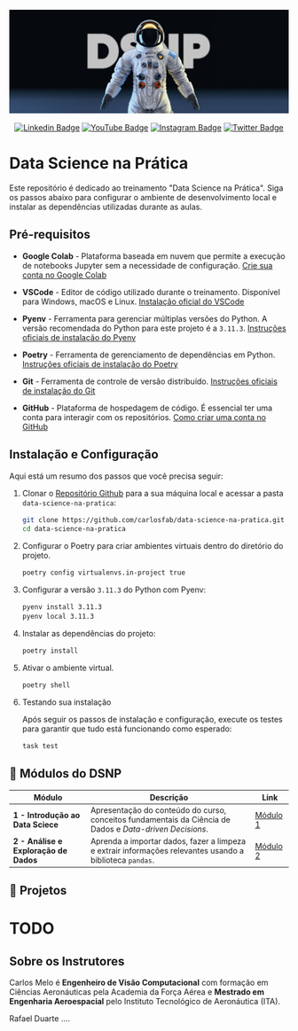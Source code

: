 [<img src="assets/dsnp_banner.png" alt="Data Science na Prática | https://sigmoidal.ai)" title="Data Science na Prática | https://sigmoidal.ai)"/>](https://sigmoidal.ai/)

<div align="center">
  
  [![Linkedin Badge](https://img.shields.io/badge/LinkedIn-0077B5?style=flat-square&logo=Linkedin&logoColor=white&link=https://www.linkedin.com/in/carlos-melo-data-science/)](https://www.linkedin.com/in/carlos-melo-data-science/)
  [![YouTube Badge](https://img.shields.io/badge/YouTube-FF0000?style=flat-square&logo=youtube&logoColor=white)](https://www.youtube.com/@CarlosMeloSigmoidal)
  [![Instagram Badge](https://img.shields.io/badge/Instagram-E4405F?style=flat-square&logo=instagram&logoColor=white)](https://www.instagram.com/carlos_melo.py)
  [![Twitter Badge](https://img.shields.io/twitter/follow/:carlos_melo_py)](https://twitter.com/carlos_melo_py)

</div>

# Data Science na Prática

Este repositório é dedicado ao treinamento "Data Science na Prática". Siga os passos abaixo para configurar o ambiente de desenvolvimento local e instalar as dependências utilizadas durante as aulas.

## Pré-requisitos

* **Google Colab** - Plataforma baseada em nuvem que permite a execução de notebooks Jupyter sem a necessidade de configuração. [Crie sua conta no Google Colab](https://colab.research.google.com/signup)

* **VSCode** - Editor de código utilizado durante o treinamento. Disponível para Windows, macOS e Linux. [Instalação oficial do VSCode](https://code.visualstudio.com/download)

* **Pyenv** - Ferramenta para gerenciar múltiplas versões do Python. A versão recomendada do Python para este projeto é a `3.11.3`. [Instruções oficiais de instalação do Pyenv](https://github.com/pyenv/pyenv#installation)

* **Poetry** - Ferramenta de gerenciamento de dependências em Python. [Instruções oficiais de instalação do Poetry](https://python-poetry.org/docs/#installation)

* **Git** - Ferramenta de controle de versão distribuído. [Instruções oficiais de instalação do Git](https://git-scm.com/book/en/v2/Getting-Started-Installing-Git)

* **GitHub** - Plataforma de hospedagem de código. É essencial ter uma conta para interagir com os repositórios. [Como criar uma conta no GitHub](https://docs.github.com/pt/get-started/onboarding/getting-started-with-your-github-account)

## Instalação e Configuração

Aqui está um resumo dos passos que você precisa seguir:

1. Clonar o [Repositório Github](https://github.com/carlosfab/data-science-na-pratica) para a sua máquina local e acessar a pasta `data-science-na-pratica`:

   ```bash
   git clone https://github.com/carlosfab/data-science-na-pratica.git
   cd data-science-na-pratica
   ```

2. Configurar o Poetry para criar ambientes virtuais dentro do diretório do projeto.

   ```bash
   poetry config virtualenvs.in-project true
   ```

3. Configurar a versão `3.11.3` do Python com Pyenv:

   ```bash
   pyenv install 3.11.3
   pyenv local 3.11.3
   ```

4. Instalar as dependências do projeto:

   ```bash
   poetry install
   ```

5. Ativar o ambiente virtual.

   ```bash
   poetry shell
   ```

6. Testando sua instalação

   Após seguir os passos de instalação e configuração, execute os testes para garantir que tudo está funcionando como esperado:

   ```bash
   task test
   ```

## **🚀 Módulos do DSNP**

| Módulo | Descrição | Link |
|--------|-----------|----------------------|
| **1 - Introdução ao Data Sciece** | Apresentação do conteúdo do curso, conceitos fundamentais da Ciência de Dados e *Data-driven Decisions*. | [Módulo 1](notebooks/01_introducao_ao_data_science) |
| **2 - Análise e Exploração de Dados** | Aprenda a importar dados, fazer a limpeza e extrair informações relevantes usando a biblioteca `pandas`. | [Módulo 2](notebooks/02_analise_e_exploracao_de_dados) |

## 🚀 Projetos

# TODO

## Sobre os Instrutores

<p align="left">
Carlos Melo é <strong>Engenheiro de Visão Computacional</strong> com formação em Ciências Aeronáuticas pela Academia da Força Aérea e <strong>Mestrado em Engenharia Aeroespacial</strong> pelo Instituto Tecnológico de Aeronáutica (ITA).
</p>

<p align="left">
Rafael Duarte ....
</p>
